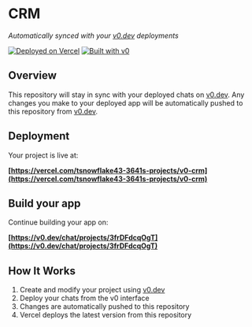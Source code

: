# CRM

*Automatically synced with your [v0.dev](https://v0.dev) deployments*

[![Deployed on Vercel](https://img.shields.io/badge/Deployed%20on-Vercel-black?style=for-the-badge&logo=vercel)](https://vercel.com/tsnowflake43-3641s-projects/v0-crm)
[![Built with v0](https://img.shields.io/badge/Built%20with-v0.dev-black?style=for-the-badge)](https://v0.dev/chat/projects/3frDFdcqOgT)

## Overview

This repository will stay in sync with your deployed chats on [v0.dev](https://v0.dev).
Any changes you make to your deployed app will be automatically pushed to this repository from [v0.dev](https://v0.dev).

## Deployment

Your project is live at:

**[https://vercel.com/tsnowflake43-3641s-projects/v0-crm](https://vercel.com/tsnowflake43-3641s-projects/v0-crm)**

## Build your app

Continue building your app on:

**[https://v0.dev/chat/projects/3frDFdcqOgT](https://v0.dev/chat/projects/3frDFdcqOgT)**

## How It Works

1. Create and modify your project using [v0.dev](https://v0.dev)
2. Deploy your chats from the v0 interface
3. Changes are automatically pushed to this repository
4. Vercel deploys the latest version from this repository